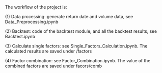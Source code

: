 The workflow of the project is:

(1) Data processing: generate return date and volume data, see Data_Preprocessing.ipynb

(2) Backtest: code of the backtest module, and all the backtest results, see Backtest.ipynb

(3) Calculate single factors: see Single_Factors_Calculation.ipynb. The calculated results are saved under /factors

(4) Factor combination: see Factor_Combination.ipynb. The value of the combined factors are saved under facors/comb
